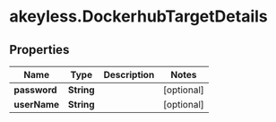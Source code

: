 # akeyless.DockerhubTargetDetails

## Properties

Name | Type | Description | Notes
------------ | ------------- | ------------- | -------------
**password** | **String** |  | [optional] 
**userName** | **String** |  | [optional] 


